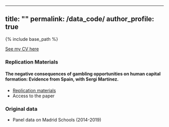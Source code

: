 
---
title: ""
permalink: /data_code/
author_profile: true
---

{% include base_path %}

[See my CV here](http://marespadafor.github.io/files/CV_long2020.pdf) 


### Replication Materials
#### The negative consequences of gambling opportunities on human capital formation: Evidence from Spain, with Sergi Martínez.
- [Replication materials](http://github.com/marespadafor/replication_gambling)
- Access to the paper
### Original data
- Panel data on Madrid Schools (2014-2019)

